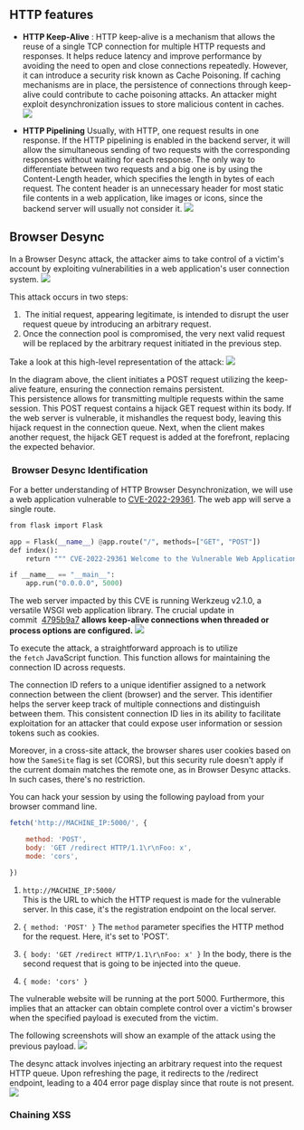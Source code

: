 
## HTTP features

- **HTTP Keep-Alive** :
  HTTP keep-alive is a mechanism that allows the reuse of a single TCP connection for multiple HTTP requests and responses. It helps reduce latency and improve performance by avoiding the need to open and close connections repeatedly. However, it can introduce a security risk known as Cache Poisoning. If caching mechanisms are in place, the persistence of connections through keep-alive could contribute to cache poisoning attacks. An attacker might exploit desynchronization issues to store malicious content in caches.
	![](Pasted%20image%2020250215043608.png)

- **HTTP Pipelining**
  Usually, with HTTP, one request results in one response. If the HTTP pipelining is enabled in the backend server, it will allow the simultaneous sending of two requests with the corresponding responses without waiting for each response. The only way to differentiate between two requests and a big one is by using the Content-Length header, which specifies the length in bytes of each request. The content header is an unnecessary header for most static file contents in a web application, like images or icons, since the backend server will usually not consider it.
	![](Pasted%20image%2020250215043647.png)


## Browser Desync
In a Browser Desync attack, the attacker aims to take control of a victim's account by exploiting vulnerabilities in a web application's user connection system.
	![](Pasted%20image%2020250215043909.png)

This attack occurs in two steps:

1.  The initial request, appearing legitimate, is intended to disrupt the user request queue by introducing an arbitrary request. 
2. Once the connection pool is compromised, the very next valid request will be replaced by the arbitrary request initiated in the previous step.

Take a look at this high-level representation of the attack:
	![](Pasted%20image%2020250215045837.png)

In the diagram above, the client initiates a POST request utilizing the keep-alive feature, ensuring the connection remains persistent. This persistence allows for transmitting multiple requests within the same session. This POST request contains a hijack GET request within its body. If the web server is vulnerable, it mishandles the request body, leaving this hijack request in the connection queue. Next, when the client makes another request, the hijack GET request is added at the forefront, replacing the expected behavior.


###  Browser Desync Identification
For a better understanding of HTTP Browser Desynchronization, we will use a web application vulnerable to [CVE-2022-29361](https://nvd.nist.gov/vuln/detail/cve-2022-29361). The web app will serve a single route.

```python
from flask import Flask  

app = Flask(__name__) @app.route("/", methods=["GET", "POST"])
def index(): 
	return """ CVE-2022-29361 Welcome to the Vulnerable Web Application """ 

if __name__ == "__main__": 
	app.run("0.0.0.0", 5000)
```

The web server impacted by this CVE is running Werkzeug v2.1.0, a versatile WSGI web application library. The crucial update in commit  [4795b9a7](https://github.com/pallets/werkzeug/commit/4795b9a7) **allows keep-alive connections when threaded or process options are configured.**
	![](Pasted%20image%2020250215050438.png)

To execute the attack, a straightforward approach is to utilize the `fetch` JavaScript function. This function allows for maintaining the connection ID across requests. 

The connection ID refers to a unique identifier assigned to a network connection between the client (browser) and the server. This identifier helps the server keep track of multiple connections and distinguish between them. This consistent connection ID lies in its ability to facilitate exploitation for an attacker that could expose user information or session tokens such as cookies.

Moreover, in a cross-site attack, the browser shares user cookies based on how the `SameSite` flag is set (CORS), but this security rule doesn't apply if the current domain matches the remote one, as in Browser Desync attacks. In such cases, there's no restriction. 

You can hack your session by using the following payload from your browser command line.

```javascript
fetch('http://MACHINE_IP:5000/', {

    method: 'POST',
    body: 'GET /redirect HTTP/1.1\r\nFoo: x',
    mode: 'cors',

})
```

1. `http://MACHINE_IP:5000/`  
    This is the URL to which the HTTP request is made for the vulnerable server. In this case, it's the registration endpoint on the local server.
    
2. `{ method: 'POST' }`
	The `method` parameter specifies the HTTP method for the request. Here, it's set to 'POST'.

3. `{ body: 'GET /redirect HTTP/1.1\r\nFoo: x' }`
	In the body, there is the second request that is going to be injected into the queue.
	
4. `{ mode: 'cors' }`

The vulnerable website will be running at the port 5000. Furthermore, this implies that an attacker can obtain complete control over a victim's browser when the specified payload is executed from the victim.

The following screenshots will show an example of the attack using the previous payload.
	![](Pasted%20image%2020250215051000.png)

The desync attack involves injecting an arbitrary request into the request HTTP queue. Upon refreshing the page, it redirects to the /redirect endpoint, leading to a 404 error page display since that route is not present.
	![](Pasted%20image%2020250215051036.png)

### Chaining XSS